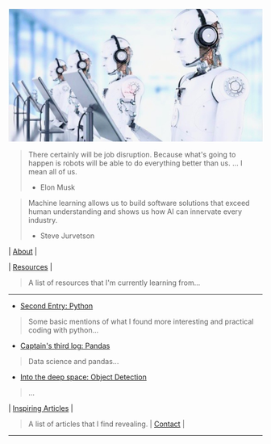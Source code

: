 
![# Welcome to my adventure](/images/photo.jpeg)


> There certainly will be job disruption. Because what's going to happen is robots will be able to do everything better than us. ... I mean all of us.
> 
> - Elon Musk

> Machine learning allows us to build software solutions that exceed human understanding and shows us how AI can innervate every industry.
> - Steve Jurvetson

 
|  [About](docs/about.md) | 

|  [Resources](docs/Resources.md) | 
> A list of resources that I'm currently learning from...
  
-----------------------------------------

* [Second Entry: Python](docs/second.md)
> Some basic mentions of what I found more interesting and practical coding with python...

* [Captain's third log: Pandas](docs/third.md)
> Data science and pandas...

* [Into the deep space: Object Detection](docs/forth.md)
> ...


| [Inspiring Articles](docs/inspiring.md) | 
> A list of articles that I find revealing.
| [Contact](docs/contact.md) | 

---------------------------------------

